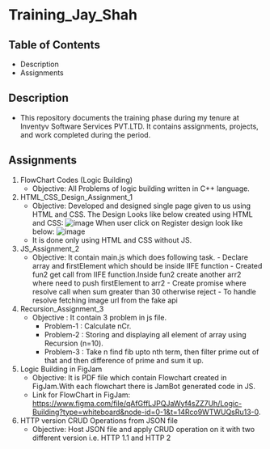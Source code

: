 # Training_Jay_Shah



## Table of Contents

* Description
* Assignments

## Description
* This repository documents the training phase during my tenure at Inventyv Software Services PVT.LTD. It contains assignments, projects, and work completed during the period.

## Assignments

1. FlowChart Codes (Logic Building)
   * Objective: All Problems of logic building written in C++ language. 
2. HTML_CSS_Design_Assignment_1
   * Objective: Developed and designed single page given to us using HTML and CSS.
                The Design Looks like below created using HTML and CSS:
                ![image](https://github.com/jayshahinventyv/Training_Inventyv_JayShah/assets/153286470/1663d489-4095-4d9a-bf50-b4fc892e501a)
                When user click on Register design look like below:
               ![image](https://github.com/jayshahinventyv/Training_Inventyv_JayShah/assets/153286470/e336d72f-d2e2-4a40-abb5-4cbb12557e41)
    * It is done only using HTML and CSS without JS.
3. JS_Assignment_2
   * Objective: It contain main.js which does following task.
              - Declare array and firstElement which should be inside IIFE function
              - Created fun2 get call from IIFE function.Inside fun2 create another arr2 where need to push firstElement to arr2
              - Create promise where resolve call when sum greater than 30 otherwise reject
              - To handle resolve fetching image url from the fake api    
4. Recursion_Assignment_3
   * Objective : It contain 3 problem in js file.
     - Problem-1 : Calculate nCr.
     - Problem-2 : Storing and displaying all element of array using Recursion (n=10).
     - Problem-3 : Take n find fib upto nth term, then filter prime out of that and then difference of prime and sum it up.
5. Logic Building in FigJam
   * Objective: It is PDF file which contain Flowchart created in FigJam.With each flowchart there is JamBot generated code in JS.
   * Link for FlowChart in FigJam: https://www.figma.com/file/qAfGffLJPQJaWyf4sZZ7Uh/Logic-Building?type=whiteboard&node-id=0-1&t=14Rco9WTWUQsRu13-0.
6. HTTP version CRUD Operations from JSON file
   * Objective: Host JSON file and apply CRUD operation on it with two different version i.e. HTTP 1.1 and HTTP 2     
